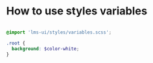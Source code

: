 # How to use styles variables

```scss

@import 'lms-ui/styles/variables.scss';

.root {
  background: $color-white;
}


```
